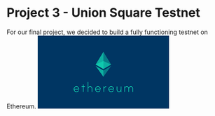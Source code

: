 # Project 3 - Union Square Testnet
For our final project, we decided to build a fully functioning testnet on Ethereum.
![Ethereum](Images/Ethereum.png)
